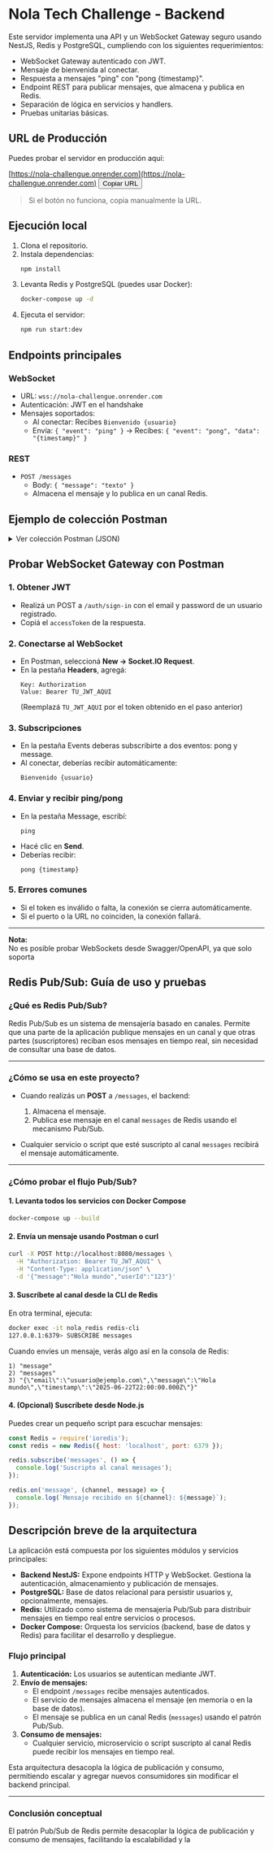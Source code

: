 # Nola Tech Challenge - Backend

Este servidor implementa una API y un WebSocket Gateway seguro usando NestJS, Redis y PostgreSQL, cumpliendo con los siguientes requerimientos:

- WebSocket Gateway autenticado con JWT.
- Mensaje de bienvenida al conectar.
- Respuesta a mensajes "ping" con "pong {timestamp}".
- Endpoint REST para publicar mensajes, que almacena y publica en Redis.
- Separación de lógica en servicios y handlers.
- Pruebas unitarias básicas.

## URL de Producción

Puedes probar el servidor en producción aquí:

[https://nola-challengue.onrender.com](https://nola-challengue.onrender.com)
<button onclick="navigator.clipboard.writeText('https://nola-challengue.onrender.com')">Copiar URL</button>

> Si el botón no funciona, copia manualmente la URL.

## Ejecución local

1. Clona el repositorio.
2. Instala dependencias:  
   ```bash
   npm install
   ```
3. Levanta Redis y PostgreSQL (puedes usar Docker):
   ```bash
   docker-compose up -d
   ```
4. Ejecuta el servidor:
   ```bash
   npm run start:dev
   ```

## Endpoints principales

### WebSocket

- URL: `wss://nola-challengue.onrender.com`
- Autenticación: JWT en el handshake
- Mensajes soportados:
  - Al conectar: Recibes `Bienvenido {usuario}`
  - Envía: `{ "event": "ping" }` → Recibes: `{ "event": "pong", "data": "{timestamp}" }`

### REST

- `POST /messages`
  - Body: `{ "message": "texto" }`
  - Almacena el mensaje y lo publica en un canal Redis.

## Ejemplo de colección Postman
<details>
<summary>Ver colección Postman (JSON)</summary>

```json
{
	"info": {
		"_postman_id": "05909c21-ae31-4b3c-9be5-9030a40e0c09",
		"name": "Nola Tech",
		"schema": "https://schema.getpostman.com/json/collection/v2.1.0/collection.json",
		"_exporter_id": "13561508"
	},
	"item": [
		{
			"name": "Auth",
			"item": [
				{
					"name": "Sign up",
					"event": [
						{
							"listen": "test",
							"script": {
								"exec": [
									"// Parsea la respuesta JSON\r",
									"let response = pm.response.json();\r",
									"\r",
									"// Verifica si el token existe en la respuesta\r",
									"if (response.tokens) {\r",
									"    pm.environment.set(\"accessToken\", response.tokens.accessToken);\r",
									"    console.log(\"JWT guardado en auth ✅\");\r",
									"} else {\r",
									"    console.log(\"No se encontró accessToken ❌\");\r",
									"}"
								],
								"type": "text/javascript",
								"packages": {}
							}
						}
					],
					"request": {
						"method": "POST",
						"header": [],
						"body": {
							"mode": "raw",
							"raw": "{\r\n    \"email\": \"lila_stark@houses.com\",\r\n    \"password\": \"Win3r1sC0mm1nG!\"\r\n}",
							"options": {
								"raw": {
									"language": "json"
								}
							}
						},
						"url": {
							"raw": "{{url}}/auth/sign-up",
							"host": [
								"{{url}}"
							],
							"path": [
								"auth",
								"sign-up"
							]
						}
					},
					"response": []
				},
				{
					"name": "Sign in",
					"event": [
						{
							"listen": "test",
							"script": {
								"exec": [
									"// Parsea la respuesta JSON\r",
									"let response = pm.response.json();\r",
									"\r",
									"// Verifica si el token existe en la respuesta\r",
									"if (response.token) {\r",
									"    pm.environment.set(\"token\", response.token);\r",
									"    console.log(\"JWT guardado en auth ✅\");\r",
									"} else {\r",
									"    console.log(\"No se encontró accessToken ❌\");\r",
									"}"
								],
								"type": "text/javascript",
								"packages": {}
							}
						}
					],
					"request": {
						"method": "POST",
						"header": [],
						"body": {
							"mode": "raw",
							"raw": "{\r\n    \"email\": \"brand_stark@houses.com\",\r\n    \"password\": \"Win3r1sC0mm1nG!\"\r\n}",
							"options": {
								"raw": {
									"language": "json"
								}
							}
						},
						"url": {
							"raw": "{{url}}/auth/sign-in",
							"host": [
								"{{url}}"
							],
							"path": [
								"auth",
								"sign-in"
							]
						}
					},
					"response": []
				}
			]
		},
		{
			"name": "Create message",
			"request": {
				"auth": {
					"type": "bearer",
					"bearer": [
						{
							"key": "token",
							"value": "{{accessToken}}",
							"type": "string"
						},
						{
							"key": "password",
							"value": "{{token}}",
							"type": "string"
						}
					]
				},
				"method": "POST",
				"header": [],
				"body": {
					"mode": "raw",
					"raw": "{\r\n    \"userId\": \"123\",\r\n    \"message\": \"Hola desde Redis!\"\r\n}",
					"options": {
						"raw": {
							"language": "json"
						}
					}
				},
				"url": {
					"raw": "{{url}}/messages",
					"host": [
						"{{url}}"
					],
					"path": [
						"messages"
					]
				}
			},
			"response": []
		}
	]
}
```
</details>

## Probar WebSocket Gateway con Postman

### 1. Obtener JWT
- Realizá un POST a `/auth/sign-in` con el email y password de un usuario registrado.
- Copiá el `accessToken` de la respuesta.

### 2. Conectarse al WebSocket
- En Postman, seleccioná **New → Socket.IO Request**.
- En la pestaña **Headers**, agregá:
  ```
  Key: Authorization
  Value: Bearer TU_JWT_AQUI
  ```
  (Reemplazá `TU_JWT_AQUI` por el token obtenido en el paso anterior)

### 3. Subscripciones
- En la pestaña Events deberas subscribirte a dos eventos: pong y message.
- Al conectar, deberías recibir automáticamente:
  ```
  Bienvenido {usuario}
  ```

### 4. Enviar y recibir ping/pong
- En la pestaña Message, escribí:
  ```
  ping
  ```
- Hacé clic en **Send**.
- Deberías recibir:
  ```
  pong {timestamp}
  ```

### 5. Errores comunes
- Si el token es inválido o falta, la conexión se cierra automáticamente.
- Si el puerto o la URL no coinciden, la conexión fallará.

---

**Nota:**  
No es posible probar WebSockets desde Swagger/OpenAPI, ya que solo soporta

## Redis Pub/Sub: Guía de uso y pruebas

### ¿Qué es Redis Pub/Sub?

Redis Pub/Sub es un sistema de mensajería basado en canales. Permite que una parte de la aplicación publique mensajes en un canal y que otras partes (suscriptores) reciban esos mensajes en tiempo real, sin necesidad de consultar una base de datos.

---

### ¿Cómo se usa en este proyecto?

- Cuando realizás un **POST** a `/messages`, el backend:
  1. Almacena el mensaje.
  2. Publica ese mensaje en el canal `messages` de Redis usando el mecanismo Pub/Sub.

- Cualquier servicio o script que esté suscripto al canal `messages` recibirá el mensaje automáticamente.

---

### ¿Cómo probar el flujo Pub/Sub?

#### 1. Levanta todos los servicios con Docker Compose

```sh
docker-compose up --build
```

#### 2. Envía un mensaje usando Postman o curl

```sh
curl -X POST http://localhost:8080/messages \
  -H "Authorization: Bearer TU_JWT_AQUI" \
  -H "Content-Type: application/json" \
  -d '{"message":"Hola mundo","userId":"123"}'
```

#### 3. Suscríbete al canal desde la CLI de Redis

En otra terminal, ejecuta:

```sh
docker exec -it nola_redis redis-cli
127.0.0.1:6379> SUBSCRIBE messages
```

Cuando envíes un mensaje, verás algo así en la consola de Redis:

```
1) "message"
2) "messages"
3) "{\"email\":\"usuario@ejemplo.com\",\"message\":\"Hola mundo\",\"timestamp\":\"2025-06-22T22:00:00.000Z\"}"
```

#### 4. (Opcional) Suscríbete desde Node.js

Puedes crear un pequeño script para escuchar mensajes:

```js
const Redis = require('ioredis');
const redis = new Redis({ host: 'localhost', port: 6379 });

redis.subscribe('messages', () => {
  console.log('Suscripto al canal messages');
});

redis.on('message', (channel, message) => {
  console.log(`Mensaje recibido en ${channel}: ${message}`);
});
```

## Descripción breve de la arquitectura

La aplicación está compuesta por los siguientes módulos y servicios principales:

- **Backend NestJS:** Expone endpoints HTTP y WebSocket. Gestiona la autenticación, almacenamiento y publicación de mensajes.
- **PostgreSQL:** Base de datos relacional para persistir usuarios y, opcionalmente, mensajes.
- **Redis:** Utilizado como sistema de mensajería Pub/Sub para distribuir mensajes en tiempo real entre servicios o procesos.
- **Docker Compose:** Orquesta los servicios (backend, base de datos y Redis) para facilitar el desarrollo y despliegue.

### Flujo principal

1. **Autenticación:** Los usuarios se autentican mediante JWT.
2. **Envío de mensajes:**  
   - El endpoint `/messages` recibe mensajes autenticados.
   - El servicio de mensajes almacena el mensaje (en memoria o en la base de datos).
   - El mensaje se publica en un canal Redis (`messages`) usando el patrón Pub/Sub.
3. **Consumo de mensajes:**  
   - Cualquier servicio, microservicio o script suscripto al canal Redis puede recibir los mensajes en tiempo real.

Esta arquitectura desacopla la lógica de publicación y consumo, permitiendo escalar y agregar nuevos consumidores sin modificar el backend principal.

---

### Conclusión conceptual

El patrón Pub/Sub de Redis permite desacoplar la lógica de publicación y consumo de mensajes, facilitando la escalabilidad y la